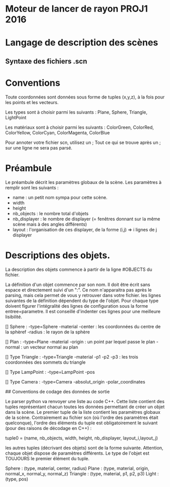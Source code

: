 ﻿# Moteur de lancer de rayon PROJ1 2016
# Langage de description des scènes

## Syntaxe des fichiers .scn

# Conventions
Toute coordonnées sont données sous forme de tuples (x,y,z), à la fois pour les points et les vecteurs.

Les types sont à choisir parmi les suivants :
Plane, Sphere, Triangle, LightPoint

Les matériaux sont à choisir parmi les suivants :
ColorGreen, ColorRed, ColorYellow, ColorCyan, ColorMagenta, ColorBlue

Pour annoter votre fichier scn, utilisez un ;
Tout ce qui se trouve après un ; sur une ligne ne sera pas parsé.

# Préambule
  Le préambule décrit les paramètres globaux de la scène. Les paramètres à remplir sont les suivants :
  - name : un petit nom sympa pour cette scène.
  - width
  - height
  - nb_objects : le nombre total d'objets
  - nb_displayer : le nombre de displayer (= fenêtres donnant sur la même scène mais à des angles différents)
  - layout : l'organisation de ces displayer, de la forme (i,j) => i lignes de j displayer

# Descriptions des objets.

La description des objets commence à partir de la ligne #OBJECTS du fichier.

La définition d'un objet commence par son nom. Il doit être écrit sans espace et directement suivi d'un ":". Ce nom n'apparaitra pas après le parsing, mais cela permet de vous y retrouver dans votre fichier.
les lignes suivantes de la définition dépendent du type de l'objet. Pour chaque type doivent figurer l'intégralité des lignes de configuration sous la forme
entree=parametre. Il est conseillé d'indenter ces lignes pour une meilleure lisibilité.

[] Sphere :
  -type=Sphere
  -material
  -center : les coordonnées du centre de la sphèref
  -radius : le rayon de la sphère

[] Plan :
  -type=Plane
  -material
  -origin : un point par lequel passe le plan
  -normal : un vecteur normal au plan

[] Type Triangle :
  -type=Triangle
  -material
  -p1
  -p2
  -p3 : les trois coordonnées des sommets du triangle

[] Type LampPoint :
  -type=LampPoint
  -pos

[] Type Camera :
   -type=Camera
   -absolut_origin
   -polar_coordinates

## Conventions de codage des données de sortie

Le parser python va renvoyer une liste au code C++. Cette liste contient des tuples représentant chacun toutes les données permettant de créer un objet dans la scène.
Le premier tuple de la liste contient les paramètres globaux de la scène. Contrairement au fichier scn (où l'ordre des paramètres était quelconque), l'ordre des éléments du tuple est obligatoirement le suivant (pour des raisons de décodage en C++) :

tuple0 = (name, nb_objects, width, height, nb_displayer, layout_i,layout_j)

les autres tuples (décrivant des objets) sont de la forme suivante. Attention, chaque objet dispose de paramètres différents. Le type de l'objet est TOUJOURS le premier élément du tuple.

Sphere : (type, material, center, radius)
Plane :  (type, material, origin, normal_x, normal_y, normal_z)
Triangle : (type, material, p1, p2, p3)
Light : (type, pos)
